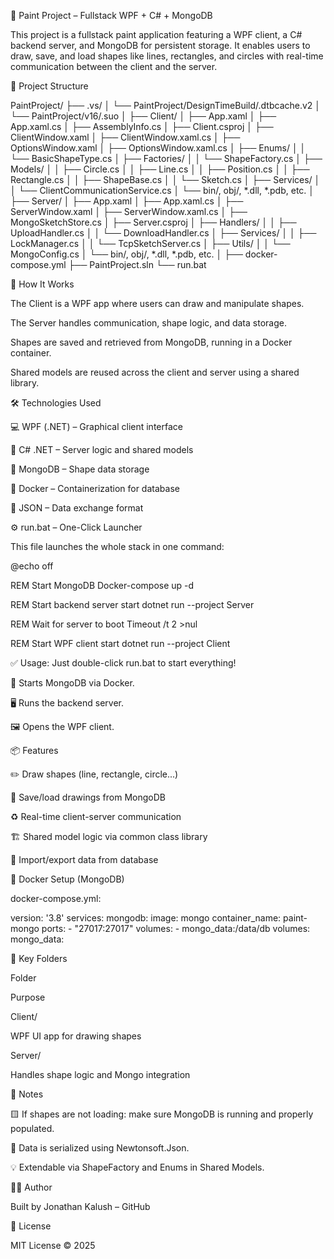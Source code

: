﻿🎨 Paint Project – Fullstack WPF + C# + MongoDB

This project is a fullstack paint application featuring a WPF client, a C# backend server, and MongoDB for persistent storage. It enables users to draw, save, and load shapes like lines, rectangles, and circles with real-time communication between the client and the server.

📁 Project Structure

PaintProject/
├── .vs/
│   └── PaintProject/DesignTimeBuild/.dtbcache.v2
│   └── PaintProject/v16/.suo
│
├── Client/
│   ├── App.xaml
│   ├── App.xaml.cs
│   ├── AssemblyInfo.cs
│   ├── Client.csproj
│   ├── ClientWindow.xaml
│   ├── ClientWindow.xaml.cs
│   ├── OptionsWindow.xaml
│   ├── OptionsWindow.xaml.cs
│   ├── Enums/
│   │   └── BasicShapeType.cs
│   ├── Factories/
│   │   └── ShapeFactory.cs
│   ├── Models/
│   │   ├── Circle.cs
│   │   ├── Line.cs
│   │   ├── Position.cs
│   │   ├── Rectangle.cs
│   │   ├── ShapeBase.cs
│   │   └── Sketch.cs
│   ├── Services/
│   │   └── ClientCommunicationService.cs
│   └── bin/, obj/, *.dll, *.pdb, etc.
│
├── Server/
│   ├── App.xaml
│   ├── App.xaml.cs
│   ├── ServerWindow.xaml
│   ├── ServerWindow.xaml.cs
│   ├── MongoSketchStore.cs
│   ├── Server.csproj
│   ├── Handlers/
│   │   ├── UploadHandler.cs
│   │   └── DownloadHandler.cs
│   ├── Services/
│   │   ├── LockManager.cs
│   │   └── TcpSketchServer.cs
│   ├── Utils/
│   │   └── MongoConfig.cs
│   └── bin/, obj/, *.dll, *.pdb, etc.
│
├── docker-compose.yml
├── PaintProject.sln
└── run.bat

🚀 How It Works

The Client is a WPF app where users can draw and manipulate shapes.

The Server handles communication, shape logic, and data storage.

Shapes are saved and retrieved from MongoDB, running in a Docker container.

Shared models are reused across the client and server using a shared library.

🛠️ Technologies Used

💻 WPF (.NET) – Graphical client interface

🧠 C# .NET – Server logic and shared models

🧾 MongoDB – Shape data storage

🐳 Docker – Containerization for database

🔁 JSON – Data exchange format

⚙️ run.bat – One-Click Launcher

This file launches the whole stack in one command:

@echo off

REM Start MongoDB
Docker-compose up -d

REM Start backend server
start dotnet run --project Server

REM Wait for server to boot
Timeout /t 2 >nul

REM Start WPF client
start dotnet run --project Client

✅ Usage: Just double-click run.bat to start everything!

🐳 Starts MongoDB via Docker.

🖥️ Runs the backend server.

🖼️ Opens the WPF client.

📦 Features

✏️ Draw shapes (line, rectangle, circle...)

💾 Save/load drawings from MongoDB

♻️ Real-time client-server communication

🏗️ Shared model logic via common class library

🧪 Import/export data from database

🔧 Docker Setup (MongoDB)

docker-compose.yml:

version: '3.8'
services:
  mongodb:
    image: mongo
    container_name: paint-mongo
    ports:
      - "27017:27017"
    volumes:
      - mongo_data:/data/db
volumes:
  mongo_data:

🧠 Key Folders

Folder

Purpose

Client/

WPF UI app for drawing shapes

Server/

Handles shape logic and Mongo integration

📎 Notes

🟨 If shapes are not loading: make sure MongoDB is running and properly populated.

🔁 Data is serialized using Newtonsoft.Json.

💡 Extendable via ShapeFactory and Enums in Shared Models.

👨‍💻 Author

Built by Jonathan Kalush – GitHub

📜 License

MIT License © 2025

